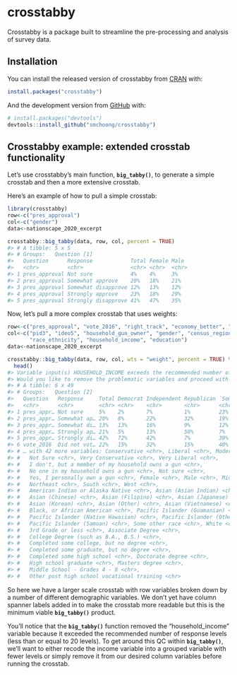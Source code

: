 
<!-- README.md is generated from README.Rmd. Please edit that file -->

# crosstabby

<!-- badges: start -->

<!-- badges: end -->

Crosstabby is a package built to streamline the pre-processing and
analysis of survey data.

## Installation

You can install the released version of crosstabby from
[CRAN](https://CRAN.R-project.org) with:

``` r
install.packages("crosstabby")
```

And the development version from [GitHub](https://github.com/) with:

``` r
# install.packages("devtools")
devtools::install_github("smchoong/crosstabby")
```

## Crosstabby example: extended crosstab functionality

Let’s use crosstabby’s main function, **`big_tabby()`**, to generate a
simple crosstab and then a more extensive crosstab.

Here’s an example of how to pull a simple crosstab:

``` r
library(crosstabby)
row<-c("pres_approval")
col<-c("gender")
data<-nationscape_2020_excerpt

crosstabby::big_tabby(data, row, col, percent = TRUE)
#> # A tibble: 5 x 5
#> # Groups:   Question [1]
#>   Question      Response            Total Female Male 
#>   <chr>         <chr>               <chr> <chr>  <chr>
#> 1 pres_approval Not sure            4%    4%     3%   
#> 2 pres_approval Somewhat approve    20%   18%    21%  
#> 3 pres_approval Somewhat disapprove 12%   13%    12%  
#> 4 pres_approval Strongly approve    23%   18%    29%  
#> 5 pres_approval Strongly disapprove 41%   47%    35%
```

Now, let’s pull a more complex crosstab that uses weights:

``` r
row<-c("pres_approval", "vote_2016", "right_track", "economy_better", "vote_2020")
col<-c("pid3", "ideo5", "household_gun_owner", "gender", "census_region", 
       "race_ethnicity", "household_income", "education")
data<-nationscape_2020_excerpt

crosstabby::big_tabby(data, row, col, wts = "weight", percent = TRUE) %>%
  head()
#> Variable input(s) HOUSEHOLD_INCOME exceeds the recommended number of response levels (<=20).
#> Would you like to remove the problematic variables and proceed with the operation? (Y/N)
#> # A tibble: 6 x 49
#> # Groups:   Question [2]
#>   Question   Response     Total Democrat Independent Republican `Something else`
#>   <chr>      <chr>        <chr> <chr>    <chr>       <chr>      <chr>           
#> 1 pres_appr… Not sure     5%    2%       7%          1%         23%             
#> 2 pres_appr… Somewhat ap… 20%   8%       22%         32%        19%             
#> 3 pres_appr… Somewhat di… 13%   13%      16%         9%         12%             
#> 4 pres_appr… Strongly ap… 21%   5%       13%         50%        7%              
#> 5 pres_appr… Strongly di… 42%   72%      42%         7%         39%             
#> 6 vote_2016  Did not vot… 22%   15%      32%         15%        40%             
#> # … with 42 more variables: Conservative <chr>, Liberal <chr>, Moderate <chr>,
#> #   Not Sure <chr>, Very Conservative <chr>, Very Liberal <chr>,
#> #   I don't, but a member of my household owns a gun <chr>,
#> #   No one in my household owns a gun <chr>, Not sure <chr>,
#> #   Yes, I personally own a gun <chr>, Female <chr>, Male <chr>, Midwest <chr>,
#> #   Northeast <chr>, South <chr>, West <chr>,
#> #   American Indian or Alaska Native <chr>, Asian (Asian Indian) <chr>,
#> #   Asian (Chinese) <chr>, Asian (Filipino) <chr>, Asian (Japanese) <chr>,
#> #   Asian (Korean) <chr>, Asian (Other) <chr>, Asian (Vietnamese) <chr>,
#> #   Black, or African American <chr>, Pacific Islander (Guamanian) <chr>,
#> #   Pacific Islander (Native Hawaiian) <chr>, Pacific Islander (Other) <chr>,
#> #   Pacific Islander (Samoan) <chr>, Some other race <chr>, White <chr>,
#> #   3rd Grade or less <chr>, Associate Degree <chr>,
#> #   College Degree (such as B.A., B.S.) <chr>,
#> #   Completed some college, but no degree <chr>,
#> #   Completed some graduate, but no degree <chr>,
#> #   Completed some high school <chr>, Doctorate degree <chr>,
#> #   High school graduate <chr>, Masters degree <chr>,
#> #   Middle School - Grades 4 - 8 <chr>,
#> #   Other post high school vocational training <chr>
```

So here we have a larger scale crosstab with row variables broken down
by a number of different demographic variables. We don’t yet have column
spanner labels added in to make the crosstab more readable but this is
the minimum viable **`big_tabby()`** product.

You’ll notice that the **`big_tabby()`** function removed the
“household\_income” variable because it exceeded the recommended
number of response levels (less than or equal to 20 levels). To get
around this QC within **`big_tabby()`**, we’ll want to either recode the
income variable into a grouped variable with fewer levels or simply
remove it from our desired column variables before running the crosstab.
